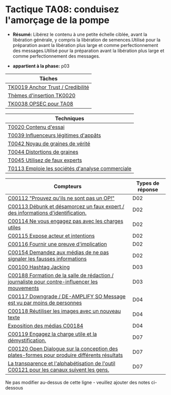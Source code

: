 # Tactique TA08: conduisez l'amorçage de la pompe

* **Résumé:** Libérez le contenu à une petite échelle ciblée, avant la libération générale, y compris la libération de semences.Utilisé pour la préparation avant la libération plus large et comme perfectionnement des messages.Utilisé pour la préparation avant la libération plus large et comme perfectionnement des messages.

* **appartient à la phase:** p03



|Tâches |
|----- |
|[TK0019 Anchor Trust / Credibilité](../../generated_pages/tasks/TK0019.md) |
|[Thèmes d'insertion TK0020](../../generated_pages/tasks/TK0020.md) |
|[TK0038 OPSEC pour TA08](../../generated_pages/tasks/TK0038.md) |



|Techniques |
|---------- |
|[T0020 Contenu d'essai](../../generated_pages/techniques/T0020.md) |
|[T0039 Influenceurs légitimes d'appâts](../../generated_pages/techniques/T0039.md) |
|[T0042 Noyau de graines de vérité](../../generated_pages/techniques/T0042.md) |
|[T0044 Distortions de graines](../../generated_pages/techniques/T0044.md) |
|[T0045 Utilisez de faux experts](../../generated_pages/techniques/T0045.md) ||[T0046 Utiliser l'optimisation des moteurs de recherche](../../generated_pages/techniques/T0046.md) |
|[T0113 Emploie les sociétés d'analyse commerciale](../../generated_pages/techniques/T0113.md) |



|Compteurs |Types de réponse |
|-------- |-------------- |
|[C00112 "Prouvez qu'ils ne sont pas un OP!"](../../generated_pages/counters/C00112.md) |D02 |
|[C00113 Débunk et désamorcez un faux expert / des informations d'identification.](../../generated_pages/counters/C00113.md) |D02 |
|[C00114 Ne vous engagez pas avec les charges utiles](../../generated_pages/counters/C00114.md) |D02 |
|[C00115 Expose acteur et intentions](../../generated_pages/counters/C00115.md) |D02 |
|[C00116 Fournir une preuve d'implication](../../generated_pages/counters/C00116.md) |D02 |
|[C00154 Demandez aux médias de ne pas signaler les fausses informations](../../generated_pages/counters/C00154.md) |D02 |
|[C00100 Hashtag Jacking](../../generated_pages/counters/C00100.md) |D03 ||Les cibles de microtargent Microtarget sont très probables, puis les envoient des contre-mesures](../../generated_pages/counters/C00136.md) |D03 |
|[C00188 Formation de la salle de rédaction / journaliste pour contre-influencer les mouvements](../../generated_pages/counters/C00188.md) |D03 |
|[C00117 Downgrade / DE-AMPLIFY SO Message est vu par moins de personnes](../../generated_pages/counters/C00117.md) |D04 |
|[C00118 Réutiliser les images avec un nouveau texte](../../generated_pages/counters/C00118.md) |D04 |
|[Exposition des médias C00184](../../generated_pages/counters/C00184.md) |D04 |
|[C00119 Engagez la charge utile et la démystification.](../../generated_pages/counters/C00119.md) |D07 |
|[C00120 Open Dialogue sur la conception des plates-formes pour produire différents résultats](../../generated_pages/counters/C00120.md) |D07 |
|[La transparence et l'alphabétisation de l'outil C00121 pour les canaux suivent les gens.](../../generated_pages/counters/C00121.md) |D07 |


Ne pas modifier au-dessus de cette ligne - veuillez ajouter des notes ci-dessous